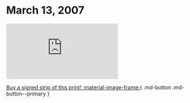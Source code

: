 # March 13, 2007

![](https://www.achewood.com/comic.php?date=03132007)

[Buy a signed strip of this print! :material-image-frame:](https://achewood-holiday-pop-up.myshopify.com/products/strip#03132007){ .md-button .md-button--primary }
